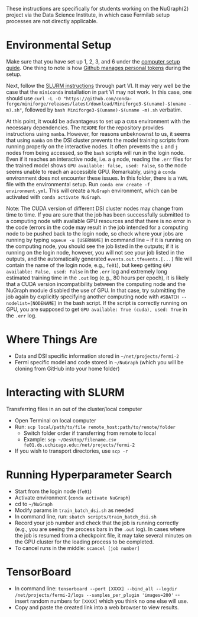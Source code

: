 These instructions are specifically for students working on the NuGraph(2) project via the Data Science Institute, in which case Fermilab setup processes are not directly applicable.


# Environmental Setup

Make sure that you have set up 1, 2, 3, and 6 under the [computer setup guide](https://github.com/dsi-clinic/coding-standards/blob/main/docs/tutorials/clinic-computer-setup.md).
One thing to note is how [Github manages personal tokens](https://docs.github.com/en/enterprise-server@3.6/authentication/keeping-your-account-and-data-secure/managing-your-personal-access-tokens) during the setup.

Next, follow the [SLURM instructions](https://github.com/dsi-clinic/coding-standards/blob/main/docs/tutorials/slurm.md) through part VI. It may very well be the case that the `miniconda` installation in part VI may not work. In this case, one should use `curl -L -O "https://github.com/conda-forge/miniforge/releases/latest/download/Miniforge3-$(uname)-$(uname -m).sh"`, followed by `bash Miniforge3-$(uname)-$(uname -m).sh` verbatim.

At this point, it would be advantageus to set up a `CUDA` environment with the necessary dependencies. The `README` for the repository provides instructions using `mamba`. However, for reasons unbeknownst to us, it seems that using `mamba` on the DSI cluster prevents the model training scripts from running properly on the interactive nodes. It often prevents the `i` and `j` nodes from being accessed, so the `bash` scripts will run in the login node. Even if it reaches an interactive node, i.e. a `g` node, reading the `.err` files for the trained model shows `GPU available: false, used: False`, so the node seems unable to reach an accessible GPU. Remarkably, using a `conda` environment does not encounter these issues. In this folder, there is a `YAML` file with the environmental setup. Run `conda env create -f environment.yml`. This will create a `NuGraph` environment, which can be activated with `conda activate NuGraph`.

Note: The CUDA version of different DSI cluster nodes may change from time to time. If you are sure that the job has been successfully submitted to a computing node with available GPU resources and that there is no error in the code (errors in the code may result in the job intended for a computing node to be pushed back to the login node, so check where your jobs are running by typing `squeue -u [USERNAME]` in command line – if it is running on the computing node, you should see the job listed in the outputs; if it is running on the login node, however, you will not see your job listed in the outputs, and the automatically generated `events.out.tfevents.[...]` file will contain the name of the login node, e.g., `fe01`), but keep getting `GPU available: False, used: False` in the `.err` log and extremely long estimated training time in the `.out` log (e.g., 80 hours per epoch), it is likely that a CUDA version incompatibility between the computing node and the NuGraph module disabled the use of GPU. In that case, try submitting the job again by explicitly specifying another computing node with `#SBATCH --nodelist=[NODENAME]` in the bash script. If the script is correctly running on GPU, you are supposed to get `GPU available: True (cuda), used: True` in the `.err` log.


# Where Things Are

- Data and DSI specific information stored in `~/net/projects/fermi-2`
- Fermi specific model and code stored in `~/NuGraph` (which you will be cloning from GitHub into your home folder)


# Interacting with SLURM

Transferring files in an out of the cluster/local computer
- Open Terminal on local computer
- Run: `scp local/path/to/file remote_host:path/to/remote/folder`
    - Switch folder order if transferring from remote to local
    - Example: `scp ~/Desktop/filename.csv fe01.ds.uchicago.edu:/net/projects/fermi-2`
- If you wish to transport directories, use `scp -r`


# Running Hyperparameter Search

- Start from the login node (`fe01`)
- Activate environment (`conda activate NuGraph`)
- cd to `~/NuGraph`
- Modify params in `train_batch_dsi.sh` as needed
- In command line, run: `sbatch scripts/train_batch_dsi.sh`
- Record your job number and check that the job is running correctly (e.g., you are seeing the process bars in the `.out` log). In cases where the job is resumed from a checkpoint file, it may take several minutes on the GPU cluster for the loading process to be completed.
- To cancel runs in the middle: `scancel [job number]`


# TensorBoard

- In command line: `tensorboard --port [XXXX] --bind_all --logdir /net/projects/fermi-2/logs --samples_per_plugin 'images=200'` -- insert random numbers for `[XXXX]` which you think no one else will use.
- Copy and paste the created link into a web browser to view results.



